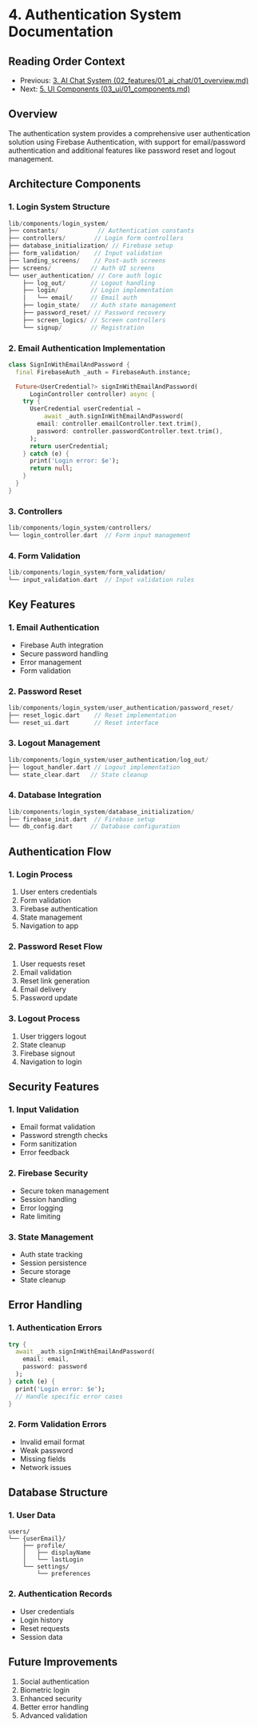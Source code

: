 # 4. Authentication System Documentation

## Reading Order Context
- Previous: [3. AI Chat System (02_features/01_ai_chat/01_overview.md)](../01_ai_chat/01_overview.md)
- Next: [5. UI Components (03_ui/01_components.md)](../../03_ui/01_components.md)

## Overview
The authentication system provides a comprehensive user authentication solution using Firebase Authentication, with support for email/password authentication and additional features like password reset and logout management.

## Architecture Components

### 1. Login System Structure
```dart
lib/components/login_system/
├── constants/           // Authentication constants
├── controllers/        // Login form controllers
├── database_initialization/ // Firebase setup
├── form_validation/    // Input validation
├── landing_screens/    // Post-auth screens
├── screens/           // Auth UI screens
└── user_authentication/ // Core auth logic
    ├── log_out/       // Logout handling
    ├── login/         // Login implementation
    │   └── email/     // Email auth
    ├── login_state/   // Auth state management
    ├── password_reset/ // Password recovery
    ├── screen_logics/ // Screen controllers
    └── signup/        // Registration
```

### 2. Email Authentication Implementation
```dart
class SignInWithEmailAndPassword {
  final FirebaseAuth _auth = FirebaseAuth.instance;

  Future<UserCredential?> signInWithEmailAndPassword(
      LoginController controller) async {
    try {
      UserCredential userCredential = 
          await _auth.signInWithEmailAndPassword(
        email: controller.emailController.text.trim(),
        password: controller.passwordController.text.trim(),
      );
      return userCredential;
    } catch (e) {
      print('Login error: $e');
      return null;
    }
  }
}
```

### 3. Controllers
```dart
lib/components/login_system/controllers/
└── login_controller.dart  // Form input management
```

### 4. Form Validation
```dart
lib/components/login_system/form_validation/
└── input_validation.dart  // Input validation rules
```

## Key Features

### 1. Email Authentication
- Firebase Auth integration
- Secure password handling
- Error management
- Form validation

### 2. Password Reset
```dart
lib/components/login_system/user_authentication/password_reset/
├── reset_logic.dart    // Reset implementation
└── reset_ui.dart       // Reset interface
```

### 3. Logout Management
```dart
lib/components/login_system/user_authentication/log_out/
├── logout_handler.dart // Logout implementation
└── state_clear.dart   // State cleanup
```

### 4. Database Integration
```dart
lib/components/login_system/database_initialization/
├── firebase_init.dart  // Firebase setup
└── db_config.dart     // Database configuration
```

## Authentication Flow

### 1. Login Process
1. User enters credentials
2. Form validation
3. Firebase authentication
4. State management
5. Navigation to app

### 2. Password Reset Flow
1. User requests reset
2. Email validation
3. Reset link generation
4. Email delivery
5. Password update

### 3. Logout Process
1. User triggers logout
2. State cleanup
3. Firebase signout
4. Navigation to login

## Security Features

### 1. Input Validation
- Email format validation
- Password strength checks
- Form sanitization
- Error feedback

### 2. Firebase Security
- Secure token management
- Session handling
- Error logging
- Rate limiting

### 3. State Management
- Auth state tracking
- Session persistence
- Secure storage
- State cleanup

## Error Handling

### 1. Authentication Errors
```dart
try {
  await _auth.signInWithEmailAndPassword(
    email: email,
    password: password
  );
} catch (e) {
  print('Login error: $e');
  // Handle specific error cases
}
```

### 2. Form Validation Errors
- Invalid email format
- Weak password
- Missing fields
- Network issues

## Database Structure

### 1. User Data
```
users/
└── {userEmail}/
    ├── profile/
    │   ├── displayName
    │   └── lastLogin
    └── settings/
        └── preferences
```

### 2. Authentication Records
- User credentials
- Login history
- Reset requests
- Session data

## Future Improvements
1. Social authentication
2. Biometric login
3. Enhanced security
4. Better error handling
5. Advanced validation
